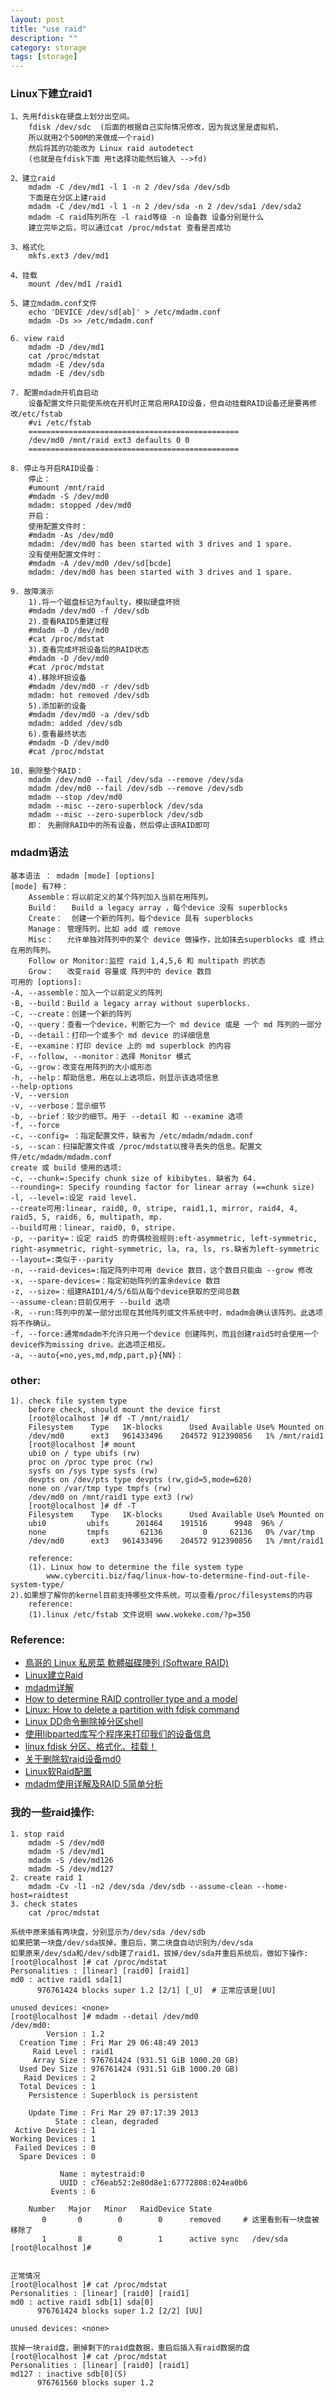 ```yaml
---
layout: post
title: "use raid"
description: ""
category: storage
tags: [storage]
---
```



### Linux下建立raid1

	1、先用fdisk在硬盘上划分出空间。
		fdisk /dev/sdc  (后面的根据自己实际情况修改，因为我这里是虚拟机，
		所以就用2个500M的来做成一个raid)
		然后将其的功能改为 Linux raid autodetect 
		(也就是在fdisk下面 用t选择功能然后输入 -->fd)

	2、建立raid
		mdadm -C /dev/md1 -l 1 -n 2 /dev/sda /dev/sdb
		下面是在分区上建raid
		mdadm -C /dev/md1 -l 1 -n 2 /dev/sda -n 2 /dev/sda1 /dev/sda2
		mdadm -C raid阵列所在 -l raid等级 -n 设备数 设备分别是什么
		建立完毕之后，可以通过cat /proc/mdstat 查看是否成功

	3、格式化
		mkfs.ext3 /dev/md1

	4、挂载
		mount /dev/md1 /raid1

	5、建立mdadm.conf文件
		echo 'DEVICE /dev/sd[ab]' > /etc/mdadm.conf
		mdadm -Ds >> /etc/mdadm.conf

	6. view raid
		mdadm -D /dev/md1
		cat /proc/mdstat
		mdadm -E /dev/sda
		mdadm -E /dev/sdb
	
	7. 配置mdadm开机自启动 
		设备配置文件只能使系统在开机时正常启用RAID设备，但自动挂载RAID设备还是要再修改/etc/fstab
		#vi /etc/fstab
		===============================================
		/dev/md0 /mnt/raid ext3 defaults 0 0
		===============================================

	8. 停止与开启RAID设备：
		停止：
		#umount /mnt/raid
		#mdadm -S /dev/md0
		mdadm: stopped /dev/md0
		开启：
		使用配置文件时：
		#mdadm -As /dev/md0
		mdadm: /dev/md0 has been started with 3 drives and 1 spare.
		没有使用配置文件时：
		#mdadm -A /dev/md0 /dev/sd[bcde]
		mdadm: /dev/md0 has been started with 3 drives and 1 spare.

	9. 故障演示
		1).将一个磁盘标记为faulty，模拟硬盘坏损
		#mdadm /dev/md0 -f /dev/sdb
		2).查看RAID5重建过程
		#mdadm -D /dev/md0	
		#cat /proc/mdstat 
		3).查看完成坏损设备后的RAID状态
		#mdadm -D /dev/md0
		#cat /proc/mdstat 
		4).移除坏损设备
		#mdadm /dev/md0 -r /dev/sdb
		mdadm: hot removed /dev/sdb
		5).添加新的设备
		#mdadm /dev/md0 -a /dev/sdb
		mdadm: added /dev/sdb
		6).查看最终状态
		#mdadm -D /dev/md0
		#cat /proc/mdstat 

	10. 删除整个RAID：
		mdadm /dev/md0 --fail /dev/sda --remove /dev/sda
		mdadm /dev/md0 --fail /dev/sdb --remove /dev/sdb
		mdadm --stop /dev/md0
		mdadm --misc --zero-superblock /dev/sda
		mdadm --misc --zero-superblock /dev/sdb
		即： 先删除RAID中的所有设备，然后停止该RAID即可

### mdadm语法

	基本语法 ： mdadm [mode] [options]
	[mode] 有7种：
		Assemble：将以前定义的某个阵列加入当前在用阵列。
		Build：   Build a legacy array ，每个device 没有 superblocks
		Create：  创建一个新的阵列，每个device 具有 superblocks
		Manage： 管理阵列，比如 add 或 remove
		Misc：   允许单独对阵列中的某个 device 做操作，比如抹去superblocks 或 终止在用的阵列。
		Follow or Monitor:监控 raid 1,4,5,6 和 multipath 的状态
		Grow：   改变raid 容量或 阵列中的 device 数目
	可用的 [options]:
	-A, --assemble：加入一个以前定义的阵列
	-B, --build：Build a legacy array without superblocks.
	-C, --create：创建一个新的阵列
	-Q, --query：查看一个device，判断它为一个 md device 或是 一个 md 阵列的一部分
	-D, --detail：打印一个或多个 md device 的详细信息
	-E, --examine：打印 device 上的 md superblock 的内容
	-F, --follow, --monitor：选择 Monitor 模式
	-G, --grow：改变在用阵列的大小或形态
	-h, --help：帮助信息，用在以上选项后，则显示该选项信息
	--help-options
	-V, --version
	-v, --verbose：显示细节
	-b, --brief：较少的细节。用于 --detail 和 --examine 选项
	-f, --force
	-c, --config= ：指定配置文件，缺省为 /etc/mdadm/mdadm.conf
	-s, --scan：扫描配置文件或 /proc/mdstat以搜寻丢失的信息。配置文件/etc/mdadm/mdadm.conf
	create 或 build 使用的选项:
	-c, --chunk=:Specify chunk size of kibibytes. 缺省为 64.
	--rounding=: Specify rounding factor for linear array (==chunk size)
	-l, --level=:设定 raid level.
	--create可用:linear, raid0, 0, stripe, raid1,1, mirror, raid4, 4, raid5, 5, raid6, 6, multipath, mp.
	--build可用：linear, raid0, 0, stripe.
	-p, --parity=：设定 raid5 的奇偶校验规则:eft-asymmetric, left-symmetric, right-asymmetric, right-symmetric, la, ra, ls, rs.缺省为left-symmetric
	--layout=:类似于--parity
	-n, --raid-devices=:指定阵列中可用 device 数目，这个数目只能由 --grow 修改
	-x, --spare-devices=：指定初始阵列的富余device 数目
	-z, --size=：组建RAID1/4/5/6后从每个device获取的空间总数
	--assume-clean:目前仅用于 --build 选项
	-R, --run:阵列中的某一部分出现在其他阵列或文件系统中时，mdadm会确认该阵列。此选项将不作确认。
	-f, --force:通常mdadm不允许只用一个device 创建阵列，而且创建raid5时会使用一个device作为missing drive。此选项正相反。
	-a, --auto{=no,yes,md,mdp,part,p}{NN}：

### other:

	1). check file system type
		before check, should mount the device first
		[root@localhost ]# df -T /mnt/raid1/
		Filesystem    Type   1K-blocks      Used Available Use% Mounted on
		/dev/md0      ext3   961433496    204572 912390856   1% /mnt/raid1
		[root@localhost ]# mount
		ubi0 on / type ubifs (rw)
		proc on /proc type proc (rw)
		sysfs on /sys type sysfs (rw)
		devpts on /dev/pts type devpts (rw,gid=5,mode=620)
		none on /var/tmp type tmpfs (rw)
		/dev/md0 on /mnt/raid1 type ext3 (rw)
		[root@localhost ]# df -T
		Filesystem    Type   1K-blocks      Used Available Use% Mounted on
		ubi0         ubifs      201464    191516      9948  96% /
		none         tmpfs       62136         0     62136   0% /var/tmp
		/dev/md0      ext3   961433496    204572 912390856   1% /mnt/raid1

		reference:
		(1). Linux how to determine the file system type
			www.cyberciti.biz/faq/linux-how-to-determine-find-out-file-system-type/ 
	2).如果想了解你的kernel目前支持哪些文件系统，可以查看/proc/filesystems的内容 
		reference:
		(1).linux /etc/fstab 文件说明 www.wokeke.com/?p=350 
			
### Reference:

* [鳥哥的 Linux 私房菜 軟體磁碟陣列 (Software RAID)](http://linux.vbird.org/linux_basic/0420quota.php#raid)
* [Linux建立Raid](http://page.renren.com/600235506/note/486081565?op=pre&curTime=1282876355000)
* [mdadm详解](http://blog.csdn.net/sense5/article/details/3888249)
* [How to determine RAID controller type and a model](http://supportex.net/2010/11/determine-raid-controller-type-model/)
* [Linux: How to delete a partition with fdisk command](www.cyberciti.biz/faq/linux-how-to-delete-a-partition-with-fdisk-command/)
* [Linux DD命令删除掉分区shell](www.51chongdian.net/bbs/thread-35739-1-1.html)
* [使用libparted库写个程序来打印我们的设备信息](blog.csdn.net/fjb2080/article/details/5032274)
* [linux fdisk 分区、格式化、挂载！](yuetao.org/linux-fdisk/)
* [关于删除软raid设备md0](www.ixpub.net/thread-763965-1-1.html)
* [Linux软Raid配置](http://david0341.iteye.com/blog/382399)
* [mdadm使用详解及RAID 5简单分析](http://blog.csdn.net/sense5/article/details/1828868)

### 我的一些raid操作: 

	1. stop raid
		mdadm -S /dev/md0
		mdadm -S /dev/md1
		mdadm -S /dev/md126
		mdadm -S /dev/md127
	2. create raid 1
		mdadm -Cv -l1 -n2 /dev/sda /dev/sdb --assume-clean --home-host=raidtest
	3. check states
		cat /proc/mdstat
		
	系统中原来插有两块盘，分别显示为/dev/sda /dev/sdb
	如果把第一块盘/dev/sda拔掉，重启后，第二块盘自动识别为/dev/sda
	如果原来/dev/sda和/dev/sdb建了raid1，拔掉/dev/sda并重启系统后，做如下操作:
	[root@localhost ]# cat /proc/mdstat 
	Personalities : [linear] [raid0] [raid1] 
	md0 : active raid1 sda[1]
		  976761424 blocks super 1.2 [2/1] [_U]  # 正常应该是[UU]
		  
	unused devices: <none>
	[root@localhost ]# mdadm --detail /dev/md0
	/dev/md0:
			Version : 1.2
	  Creation Time : Fri Mar 29 06:48:49 2013
		 Raid Level : raid1
		 Array Size : 976761424 (931.51 GiB 1000.20 GB)
	  Used Dev Size : 976761424 (931.51 GiB 1000.20 GB)
	   Raid Devices : 2
	  Total Devices : 1
		Persistence : Superblock is persistent

		Update Time : Fri Mar 29 07:17:39 2013
			  State : clean, degraded
	 Active Devices : 1
	Working Devices : 1
	 Failed Devices : 0
	  Spare Devices : 0

			   Name : mytestraid:0
			   UUID : c76eab52:2e80d8e1:67772808:024ea0b6
			 Events : 6

		Number   Major   Minor   RaidDevice State
		   0       0        0        0      removed     # 这里看到有一块盘被移除了
		   1       8        0        1      active sync   /dev/sda
	[root@localhost ]# 


	正常情况
	[root@localhost ]# cat /proc/mdstat 
	Personalities : [linear] [raid0] [raid1] 
	md0 : active raid1 sdb[1] sda[0]
		  976761424 blocks super 1.2 [2/2] [UU]
		  
	unused devices: <none>

	拔掉一块raid盘，删掉剩下的raid盘数据，重启后插入有raid数据的盘
	[root@localhost ]# cat /proc/mdstat 
	Personalities : [linear] [raid0] [raid1] 
	md127 : inactive sdb[0](S)
		  976761560 blocks super 1.2
